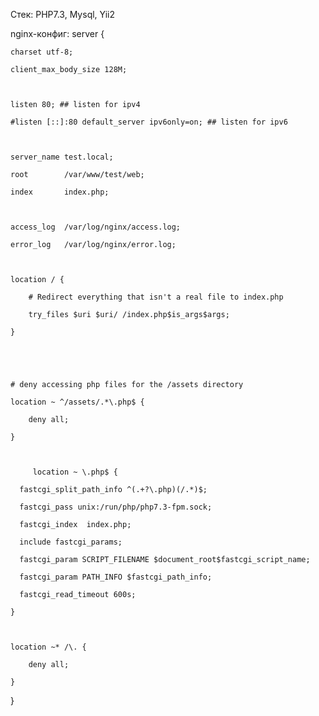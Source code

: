 Стек: PHP7.3, Mysql, Yii2

nginx-конфиг:
server {

    charset utf-8;

    client_max_body_size 128M;



    listen 80; ## listen for ipv4

    #listen [::]:80 default_server ipv6only=on; ## listen for ipv6



    server_name test.local;

    root        /var/www/test/web;

    index       index.php;



    access_log  /var/log/nginx/access.log;

    error_log   /var/log/nginx/error.log;



    location / {

        # Redirect everything that isn't a real file to index.php

        try_files $uri $uri/ /index.php$is_args$args;

    }

   

 

    # deny accessing php files for the /assets directory

    location ~ ^/assets/.*\.php$ {

        deny all;

    }



         location ~ \.php$ {

      fastcgi_split_path_info ^(.+?\.php)(/.*)$;

      fastcgi_pass unix:/run/php/php7.3-fpm.sock;

      fastcgi_index  index.php;

      include fastcgi_params;

      fastcgi_param SCRIPT_FILENAME $document_root$fastcgi_script_name;

      fastcgi_param PATH_INFO $fastcgi_path_info;

      fastcgi_read_timeout 600s;

    }



    location ~* /\. {

        deny all;

    }

}
